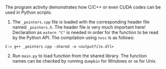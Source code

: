 The program activity demonstrates how C/C++ or even CUDA codes
can be used in Python scripts. 

1. The ```_pointers.cpp``` file is loaded with the corresponding header file named ```_pointers.h```. The header file is very much important here!
Declaration as ```extern "C"``` is needed in order for the function to be read by the Python API. The compilation using ```nvcc``` is as follows:
```
C:> g++ _pointers.cpp -shared -o <outputfile.dll>
```

2. Run ```main.py``` to load function from the shared library. The function names can be checked by running ```dumpbin``` for Windows or ```nm``` for Unix.